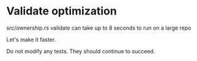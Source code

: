 # Validate optimization
src/ownership.rs validate can take up to 8 seconds to run on a large repo

Let's make it faster.

Do not modify any tests. They should continue to succeed.
